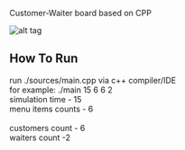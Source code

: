 Customer-Waiter board based on CPP

![alt tag](https://github.com/orel1212/MyWorks/blob/main/CPP/CustomerWaiterTA/%E2%80%8F%E2%80%8Fs1.PNG)

## How To Run
run ./sources/main.cpp via c++ compiler/IDE <br>
for example: ./main 15 6 6 2 <br>
simulation time - 15 <br>
menu items counts - 6 <br> <br>
customers count - 6 <br>
waiters count -2  <br>
